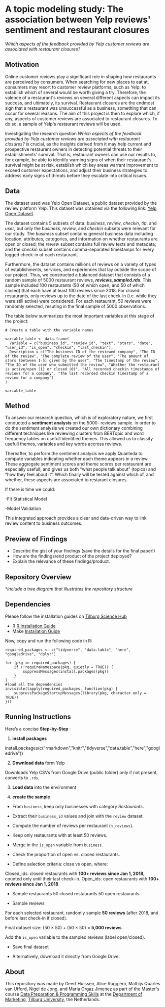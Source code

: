# A topic modeling study: The association between Yelp reviews' sentiment and restaurant closures
*Which aspects of the feedback provided by Yelp customer reviews are associated with restaurant closures?* 


## Motivation
Online customer reviews play a significant role in shaping how restaurants are perceived by consumers. When searching for new places to eat at, consumers may resort to customer review platforms, such as Yelp, to establish which of several would be worth giving a try. Therefore, the valence of a restaurant's reviews on several different aspects can impact its success, and ultimately, its survival. Restaurant closures are the endmost sign that a restaurant was unsuccessful as a business, something that can occur for several reasons. The aim of this project is then to explore which, if any, aspects of customer reviews are associated to restaurant closures. To do so, a sample of Yelp's restaurant reviews will be used.

Investigating the research question *Which aspects of the feedback provided by Yelp customer reviews are associated with restaurant closures?* is crucial, as the insights derived from it may help current and prospective restaurant owners in detecting potential threats to their establishments' survival. That is, restaurant owners can use our results to, for example, be able to identify warning signs of when their restaurant's survival might be at risk, establish which key areas warrant improvement to exceed customer expectations, and adjust their business strategies to address early signs of threats before they escalate into critical issues. 


## Data
The dataset used was Yelp Open Dataset, a public dataset provided by the review platform *Yelp*. This dataset was obtained via the following link: [Yelp Open Dataset](https://business.yelp.com/data/resources/open-dataset/). 

The dataset contains 5 subsets of data: *business*, *review*, *checkin*, *tip*, and *user*, but only the *business*, *review*, and *checkin* subsets were relevant for our study. The *business* subset contains general business data including location, attributes, categories, and information on whether restaurants are open or closed; the *review* subset contains full review texts and metadata; and the *checkin* subset contains comma-separated timestamps for every logged check-in of each restaurant.

Furthermore, the dataset contains millions of reviews on a variety of types of establishments, services, and experiences that lay outside the scope of our project. Thus, we constructed a balanced dataset that consists of a random sample of 5000 restaurant reviews, ***reviews_sampled.rds***. This sample included 100 restaurants (50 of which open, and 50 of which closed) that each have at least 100 reviews since 2018. For closed restaurants, only reviews up to the date of the last check-in (i.e. while they were still active) were considered. For each restaurant, 50 reviews were randomly selected, resuting in the final sample of 5000 observations. 

The table below summarizes the most important variables at this stage of the project:

```{r}
# Create a table with the variable names

variable_table <- data.frame(
  Variable = c("business_id", "review_id", "text", "stars", "date", "user_id", "is_open", "checkin", "last_checkin"),
  Description = c("The business ID of the reviewed company", "The ID of the review", "The complete review of the user", "The amount of stars (between 1-5) given by the user", "The timestamp of the review", "The ID of the user who submitted the review", "Whether the restaurant is active/open (1) or closed (0)", "All recorded checkin timestamps of reviews for a company", "The last recorded checkin timestamp of a review for a company")
)

variable_table
```

## Method

To answer our research question, which is of exploratory nature, we first conducted a **sentiment analysis** on the 5000- reviews sample. In order to do the sentiment analysis we created our own dictionary combining different techniques like reviewing clusters from BERTopic and word frequency tables on usefull identified themes. This allowed us to classify usefull themes, variables and key words accross reviews. 

Thereafter, to perform the sentiment analysis we apply Quanteda to compute variables indicating whether each theme appears in a review. These aggregate sentiment scores and theme scores per restaurant are especially usefull, and gives us both “what people talk about” (topics) and “how they feel about it”. Which finally will be tested against which of, and whether, these aspects are associated to restarant closures.

If there is time we could: 

-Fit Statistical Model 

-Model Validation

This integrated approach provides a clear and data-driven way to link review content to business outcomes. 

## Preview of Findings 
- Describe the gist of your findings (save the details for the final paper!)
- How are the findings/end product of the project deployed?
- Explain the relevance of these findings/product. 

## Repository Overview 

**Include a tree diagram that illustrates the repository structure*

## Dependencies 

Please follow the installation guides on [Tilburg Science Hub](https://tilburgsciencehub.com/)

+ R
[R Installation Guide](https://tilburgsciencehub.com/topics/computer-setup/software-installation/rstudio/r/)
+ Make
[Installation Guide](https://tilburgsciencehub.com/topics/automation/automation-tools/makefiles/make/)

Now, copy and run the following code in R:

```{r}
required_packages <- c("tidyverse", "data.table", "here", "googledrive", "dplyr")

for (pkg in required_packages) {
	if (!requireNamespace(pkg, quietly = TRUE)) {
		suppressMessages(install.packages(pkg))
	}
}
#load all the dependencies
invisible(lapply(required_packages, function(pkg) {
	suppressPackageStartupMessages(library(pkg, character.only = TRUE))
}))

```

## Running Instructions 

Here’s a concise **Step-by-Step** :

1. **install packages**
   
install.packages(c("rmarkdown","knitr","tidyverse","data.table","here","googledrive"))

2. **Download data** form Yelp

Downloads Yelp CSVs from Google Drive (public folder) only if not present, converts to `.rds`.

3. **Load data** into the environment

4. **create the sample**

- From `business`, keep only businesses with category *Restaurants*.

- Extract their `business_id` values and join with the `review` dataset.

- Compute the number of reviews per restaurant (`n_reviews`).

- Keep only restaurants with at least 50 reviews.

- Merge in the `is_open` variable from `business`.

- Check the proportion of open vs. closed restaurants.

- Define selection criteria: close vs open, where:

Closed\_ids: closed restaurants with **100+ reviews since Jan 1, 2018**, counted only until their last check-in.
Open\_ids: open restaurants with **100+ reviews since Jan 1, 2018**.

- Sample restaurants
50 closed restaurants
50 open restaurants

- Sample reviews

For each selected restaurant, randomly sample **50 reviews** (after 2018, and before last check-in if closed).

Final dataset size: (50 × 50) + (50 × 50) = **5,000 reviews**.

Add the `is_open` variable to the sampled reviews (label open/closed).

- Save final dataset

- Alternatively, download it directly from Google Drive.

## About 

This repository was made by Geert Huissen, Alice Ruggiero, Mathijs Quarles van Ufford, Nigel de Jong, and Maria Orgaz Jimenez as part of the Master's course [Data Preparation & Programming Skills](https://dprep.hannesdatta.com/) at the [Department of Marketing](https://www.tilburguniversity.edu/about/schools/economics-and-management/organization/departments/marketing), [Tilburg University](https://www.tilburguniversity.edu/), the Netherlands.
